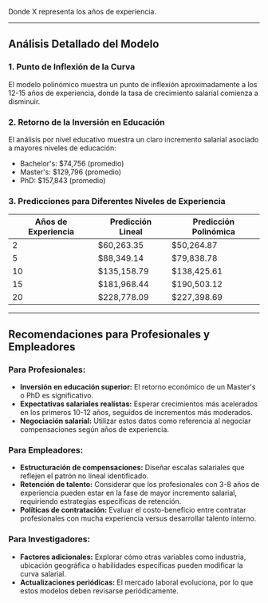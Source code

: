 Donde X representa los años de experiencia.

---

## Análisis Detallado del Modelo

### 1. Punto de Inflexión de la Curva
El modelo polinómico muestra un punto de inflexión aproximadamente a los 12-15 años de experiencia, donde la tasa de crecimiento salarial comienza a disminuir.

### 2. Retorno de la Inversión en Educación
El análisis por nivel educativo muestra un claro incremento salarial asociado a mayores niveles de educación:
- Bachelor's: $74,756 (promedio)
- Master's: $129,796 (promedio)
- PhD: $157,843 (promedio)

### 3. Predicciones para Diferentes Niveles de Experiencia

| Años de Experiencia | Predicción Lineal | Predicción Polinómica |
| ------------------- | ----------------- | --------------------- |
| 2                   | $60,263.35        | $50,264.87            |
| 5                   | $88,349.14        | $79,838.78            |
| 10                  | $135,158.79       | $138,425.61           |
| 15                  | $181,968.44       | $190,503.12           |
| 20                  | $228,778.09       | $227,398.69           |

---

## Recomendaciones para Profesionales y Empleadores

### Para Profesionales:
- **Inversión en educación superior:** El retorno económico de un Master's o PhD es significativo.
- **Expectativas salariales realistas:** Esperar crecimientos más acelerados en los primeros 10-12 años, seguidos de incrementos más moderados.
- **Negociación salarial:** Utilizar estos datos como referencia al negociar compensaciones según años de experiencia.

### Para Empleadores:
- **Estructuración de compensaciones:** Diseñar escalas salariales que reflejen el patrón no lineal identificado.
- **Retención de talento:** Considerar que los profesionales con 3-8 años de experiencia pueden estar en la fase de mayor incremento salarial, requiriendo estrategias específicas de retención.
- **Políticas de contratación:** Evaluar el costo-beneficio entre contratar profesionales con mucha experiencia versus desarrollar talento interno.

### Para Investigadores:
- **Factores adicionales:** Explorar cómo otras variables como industria, ubicación geográfica o habilidades específicas pueden modificar la curva salarial.
- **Actualizaciones periódicas:** El mercado laboral evoluciona, por lo que estos modelos deben revisarse periódicamente.
